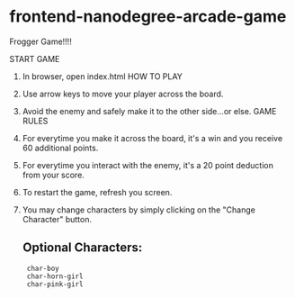 frontend-nanodegree-arcade-game
===============================

Frogger Game!!!!

START GAME

1. In browser, open index.html
HOW TO PLAY

1. Use arrow keys to move your player across the board.
2. Avoid the enemy and safely make it to the other side...or else.
GAME RULES

1. For everytime you make it across the board, it's a win and you receive 60 additional points.
2. For everytime you interact with the enemy, it's a 20 point deduction from your score.
3. To restart the game, refresh you screen.
4. You may change characters by simply clicking on the "Change Character" button.
	## Optional Characters:
		char-boy
		char-horn-girl
		char-pink-girl
